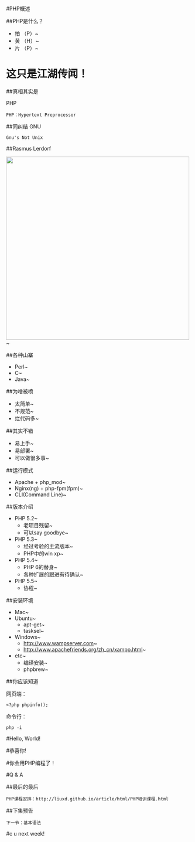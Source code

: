 #PHP概述

##PHP是什么？

+ 拍 （P）~
+ 黄 （H）~
+ 片 （P）~


# 这只是江湖传闻！

##真相其实是

PHP

	PHP：Hypertext Preprocessor

##同纠结
GNU

	Gnu's Not Unix

##Rasmus Lerdorf

<img src="RasmusLerdorf.jpg" height="500" />~

##各种山寨

+ Perl~
+ C~
+ Java~

##为啥被喷

+ 太简单~
+ 不规范~
+ 烂代码多~

##其实不错

+ 易上手~
+ 易部署~
+ 可以做很多事~

##运行模式

+ Apache + php_mod~
+ Nginx(ng) + php-fpm(fpm)~
+ CLI(Command Line)~

##版本介绍
+ PHP 5.2~
	+ 老项目残留~
	+ 可以say goodbye~
+ PHP 5.3~
	+ 经过考验的主流版本~
	+ PHP中的win xp~
+ PHP 5.4~
	+ PHP 6的替身~
	+ 各种扩展的跟进有待确认~
+ PHP 5.5~
	+ 协程~

##安装环境

+ Mac~
+ Ubuntu~
	+ apt-get~
	+ tasksel~
+ Windows~
	+ http://www.wampserver.com~
	+ http://www.apachefriends.org/zh_cn/xampp.html~
+ etc~
	+ 编译安装~
	+ phpbrew~

##你应该知道

网页端：

	<?php phpinfo();

命令行：	

	php -i

#Hello, World!

#恭喜你!


#你会用PHP编程了！

#Q & A

##最后的最后

	PHP课程安排：http://liuxd.github.io/article/html/PHP培训课程.html

##下集预告

	下一节：基本语法

#c  u  next  week!